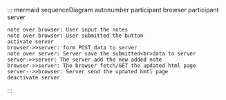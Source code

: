 ::: mermaid
sequenceDiagram
autonumber
participant browser
participant server

    note over browser: User input the notes
    note over browser: User submitted the button
    activate server
    browser->>server: form POST data to server
    note over server: Server save the submitted<br>data to server
    server->>server: The server add the new added note
    browser->>server: The browser fetch/GET the updated html page
    server-->>browser: Server send the updated hmtl page
    deactivate server

:::
